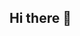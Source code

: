 ## Hi there 👋

<!--
**CreDevy1/CreDevy1** is a ✨ _special_ ✨ repository because its `README.md` (this file) appears on your GitHub profile.

Here are some ideas to get you started:
- 👨‍🎓 I'm currently studying Data Science at the University of Science, Viet Nam National University Ho Chi Minh City (HCMUS)
- 🔭 I’m currently working on RabbitCave, 33Studio
- 🌱 I’m currently learning Data Science, Machine Learning, and Deep Learning
- 😄 Pronouns: He

